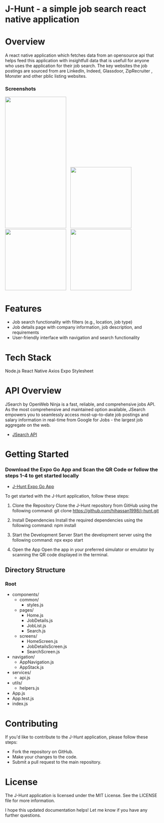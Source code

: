 # J-Hunt - a simple job search react native application

# Overview
A react native application which fetches data from an opensource api that helps feed this application with insightfull data that is usefull for anyone who uses the application for their job search. The key websites the job postings are sourced from are LinkedIn, Indeed, Glassdoor, ZipRecruiter , Monster and other pblic listing websites.


### Screenshots
<div>
  <img src="https://github.com/user-attachments/assets/c854dbaa-5f6c-4572-9c21-887104876dae" width="200" height="430" style="margin-right: 10px;" />
  <img src="https://github.com/user-attachments/assets/afb2457e-42bc-4fae-8af5-809a9f410440" width="200" height="auto" style="margin-right: 10px;" />
  <img src="https://github.com/user-attachments/assets/5e36c5a8-885a-4158-ac3b-f29f34725ea5" width="200" height="auto" style="margin-right: 10px;" />
  <img src="https://github.com/user-attachments/assets/f23af021-c721-43a0-957b-1df6c4944f07" width="200" height="auto" style="margin-right: 10px;" />
</div>

# Features
- Job search functionality with filters (e.g., location, job type)
- Job details page with company information, job description, and requirements
- User-friendly interface with navigation and search functionality

# Tech Stack
Node.js
React Native
Axios
Expo
Stylesheet

# API Overview
JSearch by OpenWeb Ninja is a fast, reliable, and comprehensive jobs API. As the most comprehensive and maintained option available, JSearch empowers you to seamlessly access most-up-to-date job postings and salary information in real-time from Google for Jobs - the largest job aggregate on the web.
- [JSearch API](https://rapidapi.com/letscrape-6bRBa3QguO5/api/jsearch)



# Getting Started

### Download the Expo Go App and Scan the QR Code or follow the steps 1-4 to get started locally
- [J-Hunt Expo Go App](https://expo.dev/preview/update?message=updated%20job_apply-links&updateRuntimeVersion=1.0.0&createdAt=2024-08-11T14%3A01%3A16.739Z&slug=exp&projectId=bb2dd756-5e6a-4ebb-9453-054be945db77&group=75467954-caab-4377-acc4-56ac71fcb25d)

To get started with the J-Hunt application, follow these steps:

1. Clone the Repository
Clone the J-Hunt repository from GitHub using the following command:
git clone https://github.com/hihassan1998/j-hunt.git

2. Install Dependencies
Install the required dependencies using the following command:
npm install

3. Start the Development Server
Start the development server using the following command:
npx expo start

4. Open the App
Open the app in your preferred simulator or emulator by scanning the QR code displayed in the terminal.

## Directory Structure
### Root

- components/
  - common/
    - styles.js
  - pages/
    - Home.js
    - JobDetails.js
    - JobList.js
    - Search.js
  - screens/
    - HomeScreen.js
    - JobDetailsScreen.js
    - SearchScreen.js
- navigation/
  - AppNavigation.js
  - AppStack.js
- services/
  - api.js
- utils/
  - helpers.js
- App.js
- App.test.js
- index.js



# Contributing
If you'd like to contribute to the J-Hunt application, please follow these steps:

- Fork the repository on GitHub.
- Make your changes to the code.
- Submit a pull request to the main repository.

# License
The J-Hunt application is licensed under the MIT License. See the LICENSE file for more information.

I hope this updated documentation helps! Let me know if you have any further questions.
